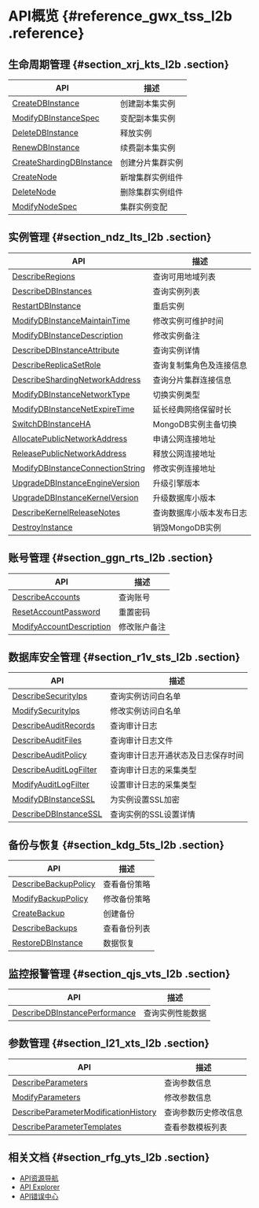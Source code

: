 # API概览 {#reference_gwx_tss_l2b .reference}

## 生命周期管理 {#section_xrj_kts_l2b .section}

|API|描述|
|---|--|
|[CreateDBInstance](cn.zh-CN/API参考/生命周期管理/CreateDBInstance.md#)|创建副本集实例|
|[ModifyDBInstanceSpec](cn.zh-CN/API参考/生命周期管理/ModifyDBInstanceSpec.md#)|变配副本集实例|
|[DeleteDBInstance](cn.zh-CN/API参考/生命周期管理/DeleteDBInstance.md#)|释放实例|
|[RenewDBInstance](cn.zh-CN/API参考/生命周期管理/RenewDBInstance.md#)|续费副本集实例|
|[CreateShardingDBInstance](cn.zh-CN/API参考/生命周期管理/CreateShardingDBInstance.md#)|创建分片集群实例|
|[CreateNode](cn.zh-CN/API参考/生命周期管理/CreateNode.md#)|新增集群实例组件|
|[DeleteNode](cn.zh-CN/API参考/生命周期管理/DeleteNode.md#)|删除集群实例组件|
|[ModifyNodeSpec](cn.zh-CN/API参考/生命周期管理/ModifyNodeSpec.md#)|集群实例变配|

## 实例管理 {#section_ndz_lts_l2b .section}

|API|描述|
|---|--|
|[DescribeRegions](cn.zh-CN/API参考/实例管理/DescribeRegions.md#)|查询可用地域列表|
|[DescribeDBInstances](cn.zh-CN/API参考/实例管理/DescribeDBInstances.md#)|查询实例列表|
|[RestartDBInstance](cn.zh-CN/API参考/实例管理/RestartDBInstance.md#)|重启实例|
|[ModifyDBInstanceMaintainTime](cn.zh-CN/API参考/实例管理/ModifyDBInstanceMaintainTime.md#)|修改实例可维护时间|
|[ModifyDBInstanceDescription](cn.zh-CN/API参考/实例管理/ModifyDBInstanceDescription.md#)|修改实例备注|
|[DescribeDBInstanceAttribute](cn.zh-CN/API参考/实例管理/DescribeDBInstanceAttribute.md#)|查询实例详情|
|[DescribeReplicaSetRole](cn.zh-CN/API参考/实例管理/DescribeReplicaSetRole.md#)|查询复制集角色及连接信息|
|[DescribeShardingNetworkAddress](cn.zh-CN/API参考/实例管理/DescribeShardingNetworkAddress.md#)|查询分片集群连接信息|
|[ModifyDBInstanceNetworkType](cn.zh-CN/API参考/实例管理/ModifyDBInstanceNetworkType.md#)|切换实例类型|
|[ModifyDBInstanceNetExpireTime](cn.zh-CN/API参考/实例管理/ModifyDBInstanceNetExpireTime.md#)|延长经典网络保留时长|
|[SwitchDBInstanceHA](cn.zh-CN/API参考/实例管理/SwitchDBInstanceHA.md#)|MongoDB实例主备切换|
|[AllocatePublicNetworkAddress](cn.zh-CN/API参考/实例管理/AllocatePublicNetworkAddress.md#)|申请公网连接地址|
|[ReleasePublicNetworkAddress](cn.zh-CN/API参考/实例管理/ReleasePublicNetworkAddress.md#)|释放公网连接地址|
|[ModifyDBInstanceConnectionString](cn.zh-CN/API参考/实例管理/ModifyDBInstanceConnectionString.md#)|修改实例连接地址|
|[UpgradeDBInstanceEngineVersion](cn.zh-CN/API参考/实例管理/UpgradeDBInstanceEngineVersion.md#)|升级引擎版本|
|[UpgradeDBInstanceKernelVersion](cn.zh-CN/API参考/实例管理/UpgradeDBInstanceKernelVersion.md#)|升级数据库小版本|
|[DescribeKernelReleaseNotes](cn.zh-CN/API参考/实例管理/DescribeKernelReleaseNotes.md#)|查询数据库小版本发布日志|
|[DestroyInstance](cn.zh-CN/API参考/实例管理/DestroyInstance.md#)|销毁MongoDB实例|

## 账号管理 {#section_ggn_rts_l2b .section}

|API|描述|
|---|--|
|[DescribeAccounts](cn.zh-CN/API参考/账号管理/DescribeAccounts.md#)|查询账号|
|[ResetAccountPassword](cn.zh-CN/API参考/账号管理/ResetAccountPassword.md#)|重置密码|
|[ModifyAccountDescription](cn.zh-CN/API参考/账号管理/ModifyAccountDescription.md#)|修改账户备注|

## 数据库安全管理 {#section_r1v_sts_l2b .section}

|API|描述|
|---|--|
|[DescribeSecurityIps](cn.zh-CN/API参考/安全管理/DescribeSecurityIps.md#)|查询实例访问白名单|
|[ModifySecurityIps](cn.zh-CN/API参考/安全管理/ModifySecurityIps.md#)|修改实例访问白名单|
|[DescribeAuditRecords](cn.zh-CN/API参考/安全管理/DescribeAuditRecords.md#)|查询审计日志|
|[DescribeAuditFiles](cn.zh-CN/API参考/安全管理/DescribeAuditFiles.md#)|查询审计日志文件|
|[DescribeAuditPolicy](cn.zh-CN/API参考/安全管理/DescribeAuditPolicy.md#)|查询审计日志开通状态及日志保存时间|
|[DescribeAuditLogFilter](cn.zh-CN/API参考/安全管理/DescribeAuditLogFilter.md#)|查询审计日志的采集类型|
|[ModifyAuditLogFilter](cn.zh-CN/API参考/安全管理/ModifyAuditLogFilter.md#)|设置审计日志的采集类型|
|[ModifyDBInstanceSSL](cn.zh-CN/API参考/安全管理/ModifyDBInstanceSSL.md#)|为实例设置SSL加密|
|[DescribeDBInstanceSSL](cn.zh-CN/API参考/安全管理/DescribeDBInstanceSSL.md#)|查询实例的SSL设置详情|

## 备份与恢复 {#section_kdg_5ts_l2b .section}

|API|描述|
|---|--|
|[DescribeBackupPolicy](cn.zh-CN/API参考/备份与恢复/DescribeBackupPolicy.md#)|查看备份策略|
|[ModifyBackupPolicy](cn.zh-CN/API参考/备份与恢复/ModifyBackupPolicy.md#)|修改备份策略|
|[CreateBackup](cn.zh-CN/API参考/备份与恢复/CreateBackup.md#)|创建备份|
|[DescribeBackups](cn.zh-CN/API参考/备份与恢复/DescribeBackups.md#)|查看备份列表|
|[RestoreDBInstance](cn.zh-CN/API参考/备份与恢复/RestoreDBInstance.md#)|数据恢复|

## 监控报警管理 {#section_qjs_vts_l2b .section}

|API|描述|
|---|--|
|[DescribeDBInstancePerformance](cn.zh-CN/API参考/性能监控管理/DescribeDBInstancePerformance.md#)|查询实例性能数据|

## 参数管理 {#section_l21_xts_l2b .section}

|API|描述|
|---|--|
|[DescribeParameters](cn.zh-CN/API参考/参数管理/DescribeParameters.md#)|查询参数信息|
|[ModifyParameters](cn.zh-CN/API参考/参数管理/ModifyParameters.md#)|修改参数信息|
|[DescribeParameterModificationHistory](cn.zh-CN/API参考/参数管理/DescribeParameterModificationHistory.md#)|查询参数历史修改信息|
|[DescribeParameterTemplates](cn.zh-CN/API参考/参数管理/DescribeParameterTemplates.md#)|查看参数模板列表|

## 相关文档 {#section_rfg_yts_l2b .section}

-   [API资源导航](https://developer.aliyun.com/)
-   [API Explorer](https://api.aliyun.com/)
-   [API错误中心](https://error-center.aliyun.com/)

